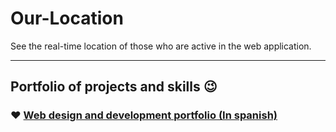 # Our-Location
See the real-time location of those who are active in the web application.
___
## Portfolio of projects and skills :wink:
### :heart: [Web design and development portfolio (In spanish)](https://bit.ly/hernanreiq)